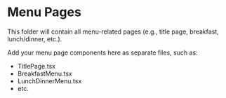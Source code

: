 # Menu Pages

<!-- i love tessa -->
This folder will contain all menu-related pages (e.g., title page, breakfast, lunch/dinner, etc.).

Add your menu page components here as separate files, such as:
- TitlePage.tsx
- BreakfastMenu.tsx
- LunchDinnerMenu.tsx
- etc.
<!-- i love tessa -->
